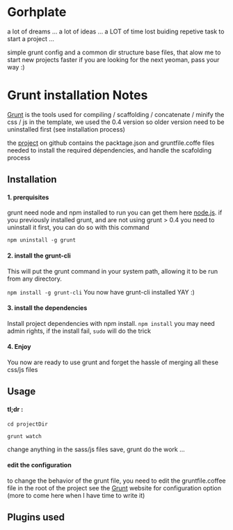 Gorhplate
=========
a lot of dreams ... a lot of ideas ... a LOT of time lost buiding repetive task to start a project ...

simple grunt config and a common dir structure base files, that alow me to start new projects faster if you are looking for the next yeoman, pass your way :)



Grunt installation Notes
=========

[Grunt] is the tools used for compiling / scaffolding / concatenate / minify the css / js in the template, we used the 0.4 version so older version need to be uninstalled first (see installation process)

the [project] on github contains the packtage.json and gruntfile.coffe files needed to install the required dépendencies, and handle the scafolding process

## Installation
#### 1. prerquisites
grunt need node and npm installed to run you can get them here [node.js].
if you previously installed grunt, and are not using grunt > 0.4 you need to uninstall it first, you can do so with this command

```npm uninstall -g grunt```
#### 2. install the grunt-cli
This will put the grunt command in your system path, allowing it to be run from any directory.

```npm install -g grunt-cli```
You now have grunt-cli installed YAY :)

#### 3. install the dependencies
Install project dependencies with npm install.
```npm install```
you may need admin rights, if the install fail, ```sudo``` will do the trick

#### 4. Enjoy
You now are ready to use grunt and forget the hassle of merging all these css/js files

## Usage

#### tl;dr :

```cd projectDir```

```grunt watch```

change anything in the sass/js files save, grunt do the work ...

#### edit the configuration

to change the behavior of the grunt file, you need to edit the gruntfile.coffee file in the root of the project
see the [Grunt] website for configuration option (more to come here when I have time to write it)

## Plugins used



  [project]: http://github.com/ityesnyou/HRTools
  [Grunt]: http://gruntjs.com/
  [node.js]: http://nodejs.org/